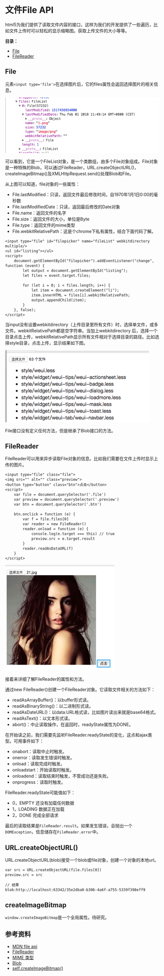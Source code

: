 # 文件File API

html5为我们提供了读取文件内容的接口，这样为我们的开发提供了一些遍历，比如文件上传时可以轻松的显示缩略图。获取上传文件的大小等等。

**目录：**
- [File](#File)
- [FileReader](#FileReader)

## File

元素`<input type='file'>`在选择图片后，它的files属性会返回选择图片的相关信息。

![files](./_img/files.png)

可以看到，它是一个FileList对象，是一个类数组，由多个File对象组成。File对象是一种特殊的Blob，可以通过FileReader，URL.createObjectURL()，createImageBitmap()及XMLHttpRequest.send()处理Blob和File。

从上图可以知道，file对象的一些属性：

- File.lastModified：只读，返回文件最后修改时间，自1970年1月1日0:00的毫秒数
- File.lastModifiedDate：只读，返回最后修改的Date对象
- File.name：返回文件的名字
- File.size：返回文件的大小，单位是Byte
- File.type：返回文件的mime类型
- File.webkitRelativePath：这是个chrome下私有属性，结合下面代码了解。

```
<input type="file" id="filepicker" name="fileList" webkitdirectory multiple/>
<ul id="listing"></ul>
<script>
    document.getElementById("filepicker").addEventListener("change", function (event) {
        let output = document.getElementById("listing");
        let files = event.target.files;

        for (let i = 0; i < files.length; i++) {
            let item = document.createElement("li");
            item.innerHTML = files[i].webkitRelativePath;
            output.appendChild(item);
        }
    }, false);
</script>
```

当input没有设置webkitdirectory（上传目录里所有文件）时，选择单文件，或多文件。webkitRelativePath都是空字符串。当加上webkitdirectory 后，选择一个目录点击上传，webkitRelativePath显示所有文件相对于选择目录的路径。比如选择style目录，点击上传，显示结果如下图。

![relativePath](./_img/relativepath.png)

File接口没有定义任何方法，但是继承了Blob接口的方法。

## FileReader

FileReader可以用来异步读取File对象的信息。比如我们需要在文件上传时显示上传的图片。

```
<input type="file" class="file">
<img src="" alt="" class="preview">
<button type="button" class="btn">点击</button>
<script>
    var file = document.querySelector('.file')
    var preview = document.querySelector('.preview')
    var btn = document.querySelector('.btn')

    btn.onclick = function (e) {
        var f = file.files[0]
        var reader = new FileReader()
        reader.onload = function (e) {
            console.log(e.target === this) // true
            preview.src = e.target.result
        }
        reader.readAsDataURL(f)
    }
</script>
```

![files](./_img/readasurl.png)

接着来详细了解FileReader的属性和方法。

通过new FileReader()创建一个FileReader对象。它读取文件相关的方法如下：

- readAsArrayBuffer()：以buffer形式读。
- readAsBinaryString()：以二进制形式读。
- readAsDateURL()：以data:URL格式读，比如图片读出来就是base64格式。
- readAsText()：以文本形式读。
- abort()：中止读取操作，在返回时，readyState属性为DONE。

在开始读之前，我们需要先监听FileReader.readyState的变化，这点和ajax类型。可用事件如下：

- onabort：读取中止时触发。
- onerror：读取发生错误时触发。
- onload：读取完成时触发。
- onloadstart：开始读取时触发。
- onloadend：读取结束时触发，不管成功还是失败。
- onprogress：读取时触发。

FileReader.readyState可能值如下：

- 0，EMPTY  还没有加载任何数据
- 1，LOADING 数据正在加载
- 2，DONE  完成全部请求

最后的读取结果是`FileReader.result`。如果发生错误，会抛出一个`DOMException`，信息储存在`FileReader.error`中。

## URL.createObjectURL()

URL.createObjectURL(blob)接受一个blob或file对象，创建一个对象的本地url。

```
var src = URL.createObjectURL(file.files[0])
preview.src = src
        
// 结果
blob:http://localhost:63342/35e2dba0-b306-4a6f-a755-5339f398eff9
```

## createImageBitmap

`window.createImageBitmap`是一个全局属性。待研究。

## 参考资料

- [MDN file api](https://developer.mozilla.org/zh-CN/docs/Web/API/File)
- [FileReader](https://developer.mozilla.org/zh-CN/docs/Web/API/FileReader)
- [MIME 类型](https://developer.mozilla.org/zh-CN/docs/Web/HTTP/Basics_of_HTTP/MIME_types)
- [Blob](https://developer.mozilla.org/zh-CN/docs/Web/API/Blob)
- [self.createImageBitmap()](https://developer.mozilla.org/en-US/docs/Web/API/WindowOrWorkerGlobalScope/createImageBitmap)